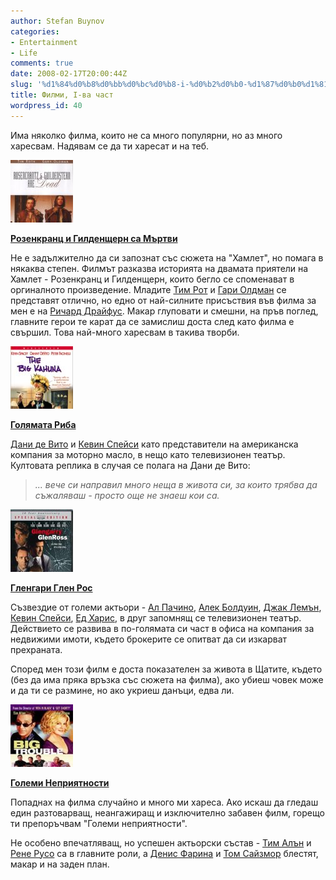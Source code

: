 ```yaml
---
author: Stefan Buynov
categories:
- Entertainment
- Life
comments: true
date: 2008-02-17T20:00:44Z
slug: '%d1%84%d0%b8%d0%bb%d0%bc%d0%b8-i-%d0%b2%d0%b0-%d1%87%d0%b0%d1%81%d1%82'
title: Филми, I-ва част
wordpress_id: 40
---
```


Има няколко филма, които не са много популярни, но аз много харесвам. Надявам се да ти харесат и на теб.
	
[![Rozencrantz and Guildenstern](/images/2008/02/rozencrantz_and_guildenstern.jpg)](http://imdb.com/title/tt0100519/)

[**Розенкранц и Гилденщерн са Мъртви**](http://imdb.com/title/tt0100519/)

Не е задължително да си запознат със сюжета на "Хамлет", но помага в някаква степен. Филмът разказва историята на двамата приятели на Хамлет - Розенкранц и Гилденщерн, които бегло се споменават в оргиналното произведение. Младите [Тим Рот](http://imdb.com/name/nm0000619/) и [Гари Олдман](http://imdb.com/name/nm0000198/) се представят отлично, но едно от най-силните присъствия във филма за мен е на [Ричард Драйфус](http://imdb.com/name/nm0000377/). Макар глуповати и смешни, на пръв поглед, главните герои те карат да се замислиш доста след като филма е свършил. Това най-много харесвам в такива творби.
	
[![Big Kahuna](/images/2008/02/big_kahuna.jpg)](http://imdb.com/title/tt0189584/)

[**Голямата Риба**](http://imdb.com/title/tt0189584/)

[Дани де Вито](http://imdb.com/name/nm0000362/) и [Кевин Спейси](http://imdb.com/name/nm0000228/) като представители на американска компания за моторно масло, в нещо като телевизионен театър. Култовата реплика в случая се полага на Дани де Вито:

> _... вече си направил много неща в живота си, за които трябва да съжаляваш - просто още не знаеш кои са._

[![Glengarry Glen Ross](/images/2008/02/glengarry_glen_ross.jpg)](http://imdb.com/title/tt0104348/)

[**Гленгари Глен Рос**](http://imdb.com/title/tt0104348/)

Съзвездие от големи актьори - [Ал Пачино](http://imdb.com/name/nm0000199/), [Алек Болдуин](http://imdb.com/name/nm0000285/), [Джак Лемън](http://imdb.com/name/nm0000493/), [Кевин Спейси](http://imdb.com/name/nm0000228/), [Ед Харис](http://imdb.com/name/nm0000438/), в друг запомнящ се телевизионен театър. Действието се развива в по-голямата си част в офиса на компания за недвижими имоти, където брокерите се опитват да си изкарват прехраната.

Според мен този филм е доста показателен за живота в Щатите, където (без да има пряка връзка със сюжета на филма), ако убиеш човек може и да ти се размине, но ако укриеш данъци, едва ли.
	
[![Big Trouble](/images/2008/02/big_trouble.jpg)](http://imdb.com/title/tt0246464/)
  
[**Големи Неприятности**](http://imdb.com/title/tt0246464/)

Попаднах на филма случайно и много ми хареса. Ако искаш да гледаш един разтоварващ, неангажиращ и изключително забавен филм, горещо ти препоръчвам "Големи неприятности".

Не особено впечатляващ, но успешен актьорски състав - [Тим Алън](http://imdb.com/name/nm0000741/) и [Рене Русо](http://imdb.com/name/nm0000623/) са в главните роли, а [Денис Фарина](http://imdb.com/name/nm0001199/) и [Том Сайзмор](http://imdb.com/name/nm0001744/) блестят, макар и на заден план.

